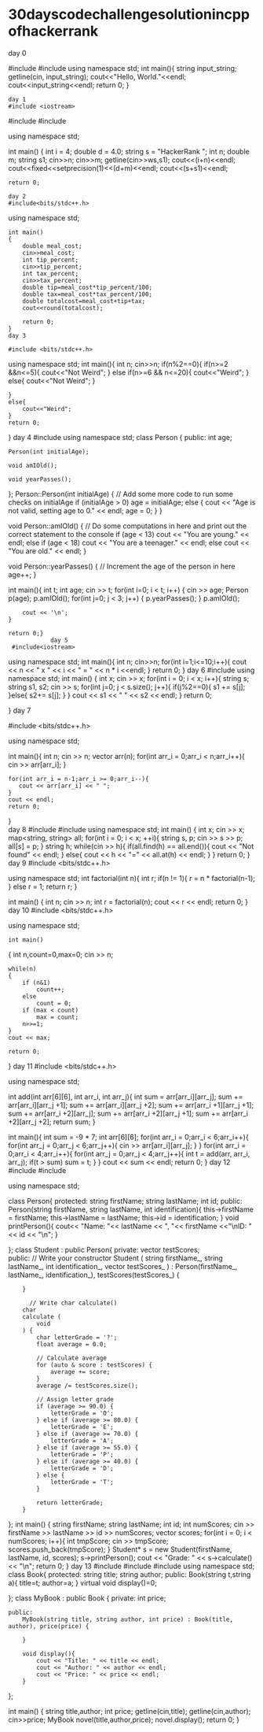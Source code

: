 # 30dayscodechallengesolutionincppofhackerrank
day 0

#include <iostream>
#include <algorithm>
using namespace std;
int main(){
    string input_string;
    getline(cin, input_string);
    cout<<"Hello, World."<<endl;
    cout<<input_string<<endl;
    return 0;
}
    
    day 1
    #include <iostream>
#include <iomanip>
#include <limits>

using namespace std;

int main() {
    int i = 4;
    double d = 4.0;
    string s = "HackerRank ";
    int n;
    double m;
    string s1;
    cin>>n;
    cin>>m;
    getline(cin>>ws,s1);
    cout<<(i+n)<<endl;
    cout<<fixed<<setprecision(1)<<(d+m)<<endl;
    cout<<(s+s1)<<endl;
    
    return 0;
    
    day 2
    #include<bits/stdc++.h>
using namespace std;

    int main()
    {
        double meal_cost;
        cin>>meal_cost;
        int tip_percent;
        cin>>tip_percent;
        int tax_percent;
        cin>>tax_percent;
        double tip=meal_cost*tip_percent/100;
        double tax=meal_cost*tax_percent/100;
        double totalcost=meal_cost+tip+tax;
        cout<<round(totalcost);
        
        return 0;
    }
    day 3
    
    #include <bits/stdc++.h>

using namespace std;
int main(){
    int n;
    cin>>n;
    if(n%2==0){
        if(n>=2 &&n<=5){
            cout<<"Not Weird";
        }
        else if(n>=6 && n<=20){
            cout<<"Weird";
        }
        else{
            cout<<"Not Weird";
        }
        
    }
    else{
        cout<<"Weird";
    }
    return 0;
}
               day 4
  #include <iostream>
using namespace std;
class Person {
public:
    int age;

    Person(int initialAge);

    void amIOld();

    void yearPasses();
};
Person::Person(int initialAge) 
{
    // Add some more code to run some checks on initialAge
    if (initialAge > 0) age = initialAge;
    else 
    {
        cout << "Age is not valid, setting age to 0." << endl;
        age = 0;
    }
}

void Person::amIOld() 
{
    // Do some computations in here and print out the correct statement to the console
    if (age < 13) cout << "You are young." << endl;
    else if (age < 18) cout << "You are a teenager." << endl;
    else cout << "You are old." << endl;
}

void Person::yearPasses() 
{
    // Increment the age of the person in here
    age++;
}

int main(){
    int t;
	int age;
    cin >> t;
    for(int i=0; i < t; i++) {
    	cin >> age;
        Person p(age);
        p.amIOld();
        for(int j=0; j < 3; j++) {
        	p.yearPasses(); 
        }
        p.amIOld();
      
		cout << '\n';
    }

    return 0;}
                day 5
     #include<iostream>
using namespace std;
int main(){
    int n;
    cin>>n;
    for(int i=1;i<=10;i++){
        cout << n << " x " << i << " = " << n * i <<endl;
    }
    return 0;
}
                         day 6
  #include <iostream>
using namespace std;
    int main() {
    int x;
    cin >> x;
    for(int i = 0; i < x; i++){
        string s;
        string s1, s2;
        cin >> s;
        for(int j=0; j < s.size(); j++){
            if(j%2==0){
                s1 += s[j];
            }else{
                s2+= s[j];
            }
        }
        cout << s1 << " " << s2 << endl;
    }
    return 0;

}
                                       day 7
                                       
   #include <bits/stdc++.h>

using namespace std;


int main(){
    int n;
    cin >> n;
    vector<int> arr(n);
    for(int arr_i = 0;arr_i < n;arr_i++){
       cin >> arr[arr_i];
    }
    
    for(int arr_i = n-1;arr_i >= 0;arr_i--){
       cout << arr[arr_i] << " ";
    }
    cout << endl;
    return 0;
}         
                day 8
    #include<iostream>
#include <map>
using namespace std;
int main() {
    int x;
    cin >> x;
    map<string, string> all;
    for(int i = 0; i < x; ++i){
        string s, p;
        cin >> s >> p;
        all[s] = p;
    }
    string h;
    while(cin >> h){
        if(all.find(h) == all.end()){
            cout << "Not found" << endl;
        }
        else{
            cout << h << "=" << all.at(h) << endl;
        }
    }
    return 0;
}
    day 9
    #include <bits/stdc++.h>

using namespace std;
    int factorial(int n){
    int r;
    if(n != 1){
        r = n * factorial(n-1);
    }
    else
        r = 1;
    return r;
}

int main() {
    int n;
    cin >> n;
    int r = factorial(n);
    cout << r << endl;
    return 0;
}
      day 10
    #include <bits/stdc++.h>

using namespace std;

    int main()
{
    int n,count=0,max=0;
    cin >> n;

    while(n)
    {
        if (n&1)
            count++;
        else 
            count = 0;
        if (max < count)
            max = count;
        n>>=1;
    }
    cout << max;

    return 0;
}
      day 11
    #include <bits/stdc++.h>

using namespace std;

int add(int arr[6][6], int arr_i, int arr_j){
    int sum = arr[arr_i][arr_j];
    sum += arr[arr_i][arr_j +1];
    sum += arr[arr_i][arr_j +2];
    sum += arr[arr_i +1][arr_j +1];
    sum += arr[arr_i +2][arr_j];
    sum += arr[arr_i +2][arr_j +1];
    sum += arr[arr_i +2][arr_j +2];
    return sum;
}

int main(){
    int sum = -9 * 7;
    int arr[6][6];
    for(int arr_i = 0;arr_i < 6;arr_i++){
       for(int arr_j = 0;arr_j < 6;arr_j++){
          cin >> arr[arr_i][arr_j];
       }
    }
    for(int arr_i  = 0;arr_i < 4;arr_i++){
        for(int arr_j  = 0;arr_j < 4;arr_j++){
            int t = add(arr, arr_i, arr_j);
            if(t > sum)
                sum = t;
        }
    }
    cout << sum << endl;
    return 0;
}
      day 12
    #include <iostream>
#include <vector>

using namespace std;


class Person{
	protected:
		string firstName;
		string lastName;
		int id;
	public:
		Person(string firstName, string lastName, int identification){
			this->firstName = firstName;
			this->lastName = lastName;
			this->id = identification;
		}
		void printPerson(){
			cout<< "Name: "<< lastName << ", "<< firstName <<"\nID: "<< id << "\n"; 
		}
	
};
class Student :  public Person{
    private:
        vector<int> testScores;  
    public:
          // Write your constructor
        Student (
            string firstName_,
            string lastName_,
            int identification_,
            vector<int> testScores_
        ) :
            Person(firstName_, lastName_, identification_),
            testScores(testScores_)
        {
            
        }
                       
          // Write char calculate()
        char
        calculate (
            void
        ) {
            char letterGrade = '?';
            float average = 0.0;
            
            // Calculate average
            for (auto & score : testScores) {
                average += score;
            }
            average /= testScores.size();
            
            // Assign letter grade
            if (average >= 90.0) {
                letterGrade = 'O';
            } else if (average >= 80.0) {
                letterGrade = 'E';
            } else if (average >= 70.0) {
                letterGrade = 'A';
            } else if (average >= 55.0) {
                letterGrade = 'P';
            } else if (average >= 40.0) {
                letterGrade = 'D';
            } else {
                letterGrade = 'T';
            }
            
            return letterGrade;
        }
};
int main() {
	string firstName;
  	string lastName;
	int id;
  	int numScores;
	cin >> firstName >> lastName >> id >> numScores;
  	vector<int> scores;
  	for(int i = 0; i < numScores; i++){
	  	int tmpScore;
	  	cin >> tmpScore;
		scores.push_back(tmpScore);
	}
	Student* s = new Student(firstName, lastName, id, scores);
	s->printPerson();
	cout << "Grade: " << s->calculate() << "\n";
	return 0;
}
      day 13
    #include <iostream>
#include <algorithm>
#include <string>
using namespace std;
class Book{
    protected:
        string title;
        string author;
    public:
        Book(string t,string a){
            title=t;
            author=a;
        }
        virtual void display()=0;

};
class MyBook : public Book {
    private:
        int price;
    
    public:
        MyBook(string title, string author, int price) : Book(title, author), price(price) {
            
        }
    
        void display(){
            cout << "Title: " << title << endl;
            cout << "Author: " << author << endl;
            cout << "Price: " << price << endl;
        }
};

int main() {
    string title,author;
    int price;
    getline(cin,title);
    getline(cin,author);
    cin>>price;
    MyBook novel(title,author,price);
    novel.display();
    return 0;
}


                
               

